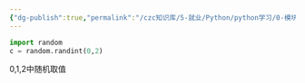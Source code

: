 ```yaml
---
{"dg-publish":true,"permalink":"/czc知识库/5-就业/Python/python学习/0-模块/python模块-random 随机模块/","dgPassFrontmatter":true,"created":"2024-10-16T15:48:22.754+08:00","updated":"2024-12-07T17:35:33.859+08:00"}
---
```




```python
import random
c = random.randint(0,2)
```

0,1,2中随机取值